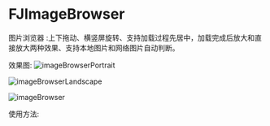# FJImageBrowser

图片浏览器 :上下拖动、横竖屏旋转、支持加载过程先居中，加载完成后放大和直接放大两种效果、支持本地图片和网络图片自动判断。

效果图:
![imageBrowserPortrait](https://github.com/fangjinfeng/FJImageBrowser/blob/master/FJImageBrowserDemo/Snapshots/imageBrowserPortrait.gif)

![imageBrowserLandscape](https://github.com/fangjinfeng/FJImageBrowser/blob/master/FJImageBrowserDemo/Snapshots/imageBrowserLandscape.gif)

![imageBrowser](https://github.com/fangjinfeng/FJImageBrowser/blob/master/FJImageBrowserDemo/Snapshots/imageBrowser.gif)

使用方法:

